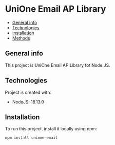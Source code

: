# UniOne Email AP Library

- [General info](#general-info)
- [Technologies](#technologies)
- [Installation](#installation)
- [Methods](#methods)

## General info

This project is UniOne Email AP Library fot Node.JS.

## Technologies

Project is created with:

- NodeJS: 18.13.0

## Installation

To run this project, install it locally using npm:

```
npm install unione-email
```
